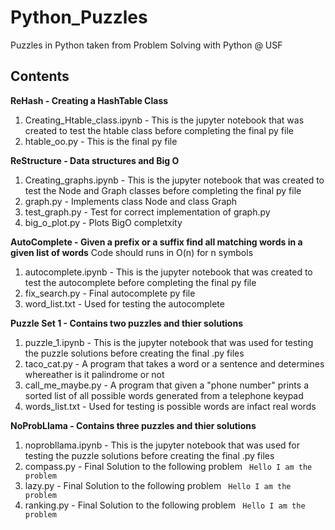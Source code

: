 # Python_Puzzles

Puzzles in Python taken from Problem Solving with Python @ USF

## Contents

**ReHash - Creating a HashTable Class**
  1. Creating_Htable_class.ipynb - This is the jupyter notebook that was created to test the htable class before completing
  the final py file
  2. htable_oo.py - This is the final py file

**ReStructure - Data structures and Big O**
  1. Creating_graphs.ipynb - This is the jupyter notebook that was created to test the Node and Graph classes before 
  completing the final py file
  2. graph.py - Implements class Node and class Graph
  3. test_graph.py - Test for correct implementation of graph.py
  4. big_o_plot.py - Plots BigO completxity
  
**AutoComplete - Given a prefix or a suffix find all matching words in a given list of words**
Code should runs in O(n) for n symbols
  1. autocomplete.ipynb - This is the jupyter notebook that was created to test the autocomplete before completing the final py file
  2. fix_search.py - Final autocomplete py file
  3. word_list.txt - Used for testing the autocomplete

**Puzzle Set 1 - Contains two puzzles and thier solutions** 
  1. puzzle_1.ipynb - This is the jupyter notebook that was used for testing the puzzle solutions before creating the final .py files
  2. taco_cat.py - A program that takes a word or a sentence and determines whereather is it palindrome or not
  3. call_me_maybe.py - A program that given a "phone number" prints a sorted list of all possible words generated from a telephone keypad
  4. words_list.txt - Used for testing is possible words are infact real words

**NoProbLlama - Contains three puzzles and thier solutions**
  1. noprobllama.ipynb - This is the jupyter notebook that was used for testing the puzzle solutions before creating the final .py files
  2. compass.py - Final Solution to the following problem
  ` Hello I am the problem`
  3. lazy.py - Final Solution to the following problem
  ` Hello I am the problem`
  4. ranking.py - Final Solution to the following problem
  ` Hello I am the problem`
